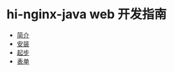 # hi-nginx-java web 开发指南

* [简介](README.md)
* [安装](document/install.md)
* [起步](document/first-step.md)
* [表单](document/form.md)

